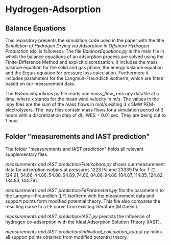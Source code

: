 # Hydrogen-Adsorption
## Balance Equations
This repository presents the simulation code used in the paper with the title *Simulation of Hydrogen Drying via Adsorption in Offshore Hydrogen Production* (doi is followed).
The file *BalanceEquations.py* is the main file in which the balance equations of an adsorption process are solved using the Finite-Difference Method and explicit discretization.
It includes the mass balance equation for the solid and gas phase, the energy balance equation and the Ergun-equation for pressure loss calculation. Furthermore it includes parameters for the Langmuir-Freundlich isotherm, 
which are fitted based on our measurement data.

The *BalanceEquations.py* file reads one *mass_flow_xms.npy* datafile at a time, where x stands for the mean wind velocity in m/s. The values in the .npy files are the sum of the mass flows in mol/s exiting 3 x 5MW PEM-electrolyzers.
The .npy files contain mass flows for a simulation period of 3 hours with a discretization step of dt_IWES = 0.01 sec. They are being cut to 1 hour.

## Folder "measurements and IAST prediction"
The folder "measurements and IAST prediction" holds all relevant supplementary files. 

*measurements and IAST prediction/PlotIsobars.py* shows our measurement data for adsorption isobars at pressures 1223 Pa and 23339 Pa for $T \in [24.91, 34.86, 44.86, 54.88, 64.89, 74.86, 84.86, 94.86, 104.87, 114.85, 124.82, 134.83, 144.79]$.

*measurements and IAST prediction/FitParameters.py* fits the parameters to the Langmuir-Freundlich (LF) isotherm with the measurement data and support points form modified potential theory. This file also compares the resulting curve to a LF curve from existing literature (M.Gaeini).

*measurements and IAST prediction/IAST.py* predicts the influence of hydrogen co-adsorption with the Ideal Adsorption Solution Theory (IAST). 

*measurements and IAST prediction/individual_calculation_output.py* holds all support points obtained from modified potential theory.
